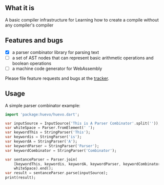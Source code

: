 ## What it is
A basic compiler infrastructure for Learning how to create a compile without any compiler's compiler

## Features and bugs

- [X] a parser combinator library for parsing text
- [ ] a set of AST nodes that can represent basic arithmetic operations and boolean operations
- [ ] a machine code generator for WebAssembly

Please file feature requests and bugs at the [tracker](https://github.com/lanyitin/huevo-dart/issues).

## Usage

A simple parser combinator example:

```dart
import 'package:huevo/huevo.dart';

var inputSource = InputSource('This is A Parser Combinator'.split(''));
var whiteSpace = Parser.fromElement(' ');
var keywordThis = StringParser('This');
var keywordis = StringParser('is');
var keywordA = StringParser('A');
var keywordParser = StringParser('Parser');
var keywordCombinator = StringParser('Combinator');

var sentanceParser = Parser.join(
    [keywordThis, keywordis, keywordA, keywordParser, keywordCombinator],
    whiteSpace).end();
var result = sentanceParser.parse(inputSource);
print(result);
```
